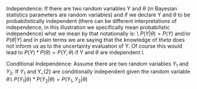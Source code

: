 Independence: 
If there are two random variables Y and $\theta$ (in Bayesian statistics parameters are random variables) 
and if we declare Y and $\theta$ to be probabilistically independent (there can be different interpretations of independence, in this illustration we specifically mean probabilistic independence) what we mean by that notationally is: \\
$P(Y|\theta)=P(Y)$ and/or $P(\theta|Y)$
and in plain terms we are saying that the knowledge of $theta$ does not inform us as to the uncertainty evaluation of Y.
Of course this would lead to 
$P(Y)*P(\theta)=P(Y,\theta)$ if Y and $\theta$ are independent.\\

Conditional Independence: 
Assume there are two random variables $Y_{1}$ and $Y_{2}$. If $Y_{1}$ and Y_{2} are conditionally independent given the random variable $\theta$:\\
$P(Y_{1}|\theta)*P(Y_{2}|\theta)=P(Y_{1},Y_{2}|\theta)$
